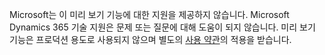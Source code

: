 Microsoft는 이 미리 보기 기능에 대한 지원을 제공하지 않습니다. Microsoft Dynamics 365 기술 지원은 문제 또는 질문에 대해 도움이 되지 않습니다. 미리 보기 기능은 프로덕션 용도로 사용되지 않으며 별도의 [사용 약관](http://go.microsoft.com/fwlink/p/?LinkId=511446)의 적용을 받습니다.